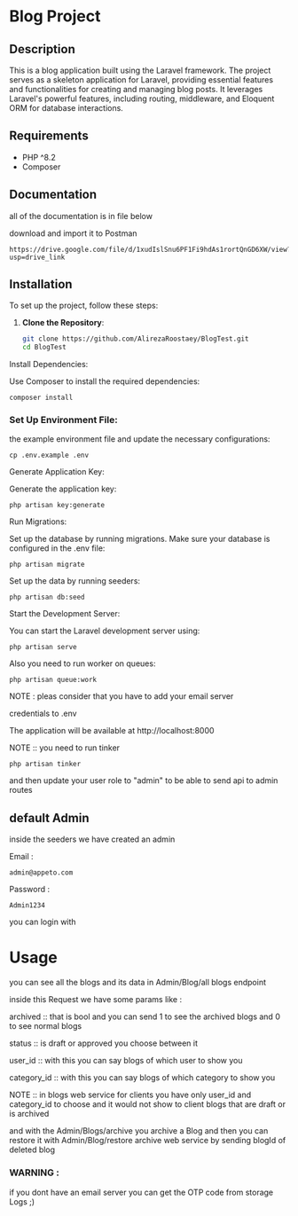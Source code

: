 

# Blog Project

## Description

This is a blog application built using the Laravel framework. The project serves as a skeleton application for Laravel, providing essential features and functionalities for creating and managing blog posts. It leverages Laravel's powerful features, including routing, middleware, and Eloquent ORM for database interactions.

## Requirements

- PHP ^8.2
- Composer

## Documentation
all of the documentation is in file below 

download and import it to Postman

    https://drive.google.com/file/d/1xudIslSnu6PF1Fi9hdAs1rortQnGD6XW/view?usp=drive_link
## Installation

To set up the project, follow these steps:

1. **Clone the Repository**:

   ```bash
   git clone https://github.com/AlirezaRoostaey/BlogTest.git
   cd BlogTest
Install Dependencies:

Use Composer to install the required dependencies:

    composer install
### Set Up Environment File:

 the example environment file and update the necessary configurations:

    cp .env.example .env
Generate Application Key:

Generate the application key:

     
    php artisan key:generate    
Run Migrations:

Set up the database by running migrations. Make sure your database is configured in the .env file:

    php artisan migrate
Set up the data by running seeders:

    php artisan db:seed
Start the Development Server:

You can start the Laravel development server using:

    php artisan serve   
Also you need to run worker on queues:

    php artisan queue:work   
NOTE : pleas consider that you have to add your email server 

credentials to .env

 
The application will be available at http://localhost:8000

NOTE ::  you need to run tinker

    php artisan tinker

and then update your user role to "admin" to be able to send api to admin routes 

## default Admin

inside the seeders we have created an admin


Email : 

    admin@appeto.com


Password : 

    Admin1234
you can login with


# Usage

you can see all the blogs and its data in Admin/Blog/all blogs endpoint

inside this Request we have some params like :

archived :: that is bool and you can send 1 to see the archived blogs and 0 to see normal blogs 

status :: is draft or approved you choose between it

user_id :: with this you can say blogs of which user to show you

category_id :: with this you can say blogs of which category to show you

NOTE :: in blogs web service for clients 
you have only user_id and category_id to choose 
and it would not show to client blogs that are draft or is archived


and with the Admin/Blogs/archive you archive a Blog and then you can restore it with Admin/Blog/restore archive web service by sending blogId of deleted blog

### WARNING : 
if you dont have an email server you can get the OTP code from storage Logs ;)
